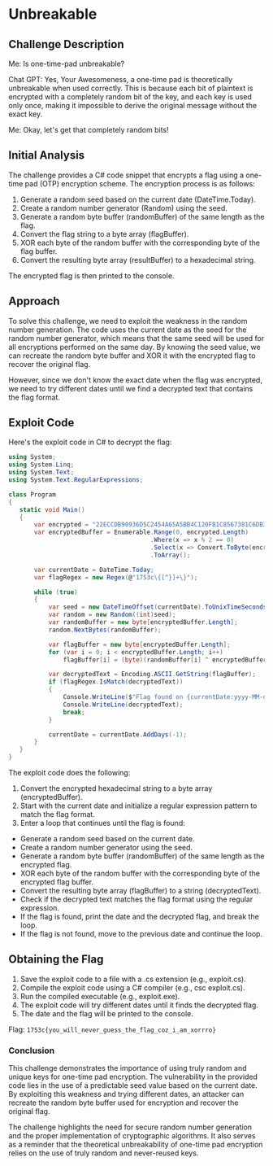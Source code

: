 # Unbreakable

## Challenge Description
Me: Is one-time-pad unbreakable?

Chat GPT: Yes, Your Awesomeness, a one-time pad is theoretically unbreakable when used correctly. This is because each bit of plaintext is encrypted with a completely random bit of the key, and each key is used only once, making it impossible to derive the original message without the exact key.

Me: Okay, let's get that completely random bits!

## Initial Analysis
The challenge provides a C# code snippet that encrypts a flag using a one-time pad (OTP) encryption scheme. The encryption process is as follows:
1. Generate a random seed based on the current date (DateTime.Today).
2. Create a random number generator (Random) using the seed.
3. Generate a random byte buffer (randomBuffer) of the same length as the flag.
4. Convert the flag string to a byte array (flagBuffer).
5. XOR each byte of the random buffer with the corresponding byte of the flag buffer.
6. Convert the resulting byte array (resultBuffer) to a hexadecimal string.

The encrypted flag is then printed to the console.

## Approach
To solve this challenge, we need to exploit the weakness in the random number generation. The code uses the current date as the seed for the random number generator, which means that the same seed will be used for all encryptions performed on the same day. By knowing the seed value, we can recreate the random byte buffer and XOR it with the encrypted flag to recover the original flag.

However, since we don't know the exact date when the flag was encrypted, we need to try different dates until we find a decrypted text that contains the flag format.

## Exploit Code
Here's the exploit code in C# to decrypt the flag:

```csharp
using System;
using System.Linq;
using System.Text;
using System.Text.RegularExpressions;

class Program
{
   static void Main()
   {
       var encrypted = "22ECCDB90936D5C2454A65A5BB4C120FB1C8567381C6DB368EB57D4C6BE8B6D8C860E5C6FAC1F48BF2291A5C9EA3C354715857E7";
       var encryptedBuffer = Enumerable.Range(0, encrypted.Length)
                                       .Where(x => x % 2 == 0)
                                       .Select(x => Convert.ToByte(encrypted.Substring(x, 2), 16))
                                       .ToArray();

       var currentDate = DateTime.Today;
       var flagRegex = new Regex(@"1753c\{[^}]+\}");

       while (true)
       {
           var seed = new DateTimeOffset(currentDate).ToUnixTimeSeconds();
           var random = new Random((int)seed);
           var randomBuffer = new byte[encryptedBuffer.Length];
           random.NextBytes(randomBuffer);

           var flagBuffer = new byte[encryptedBuffer.Length];
           for (var i = 0; i < encryptedBuffer.Length; i++)
               flagBuffer[i] = (byte)(randomBuffer[i] ^ encryptedBuffer[i]);

           var decryptedText = Encoding.ASCII.GetString(flagBuffer);
           if (flagRegex.IsMatch(decryptedText))
           {
               Console.WriteLine($"Flag found on {currentDate:yyyy-MM-dd}:");
               Console.WriteLine(decryptedText);
               break;
           }

           currentDate = currentDate.AddDays(-1);
       }
   }
}
```

The exploit code does the following:
1. Convert the encrypted hexadecimal string to a byte array (encryptedBuffer).
2. Start with the current date and initialize a regular expression pattern to match the flag format.
3. Enter a loop that continues until the flag is found:
  - Generate a random seed based on the current date.
  - Create a random number generator using the seed.
  - Generate a random byte buffer (randomBuffer) of the same length as the encrypted flag.
  - XOR each byte of the random buffer with the corresponding byte of the encrypted flag buffer.
  - Convert the resulting byte array (flagBuffer) to a string (decryptedText).
  - Check if the decrypted text matches the flag format using the regular expression.
  - If the flag is found, print the date and the decrypted flag, and break the loop.
  - If the flag is not found, move to the previous date and continue the loop.

## Obtaining the Flag
1. Save the exploit code to a file with a .cs extension (e.g., exploit.cs).
2. Compile the exploit code using a C# compiler (e.g., csc exploit.cs).
3. Run the compiled executable (e.g., exploit.exe).
4. The exploit code will try different dates until it finds the decrypted flag.
5. The date and the flag will be printed to the console.

Flag: `1753c{you_will_never_guess_the_flag_coz_i_am_xorrro}`

### Conclusion
This challenge demonstrates the importance of using truly random and unique keys for one-time pad encryption. The vulnerability in the provided code lies in the use of a predictable seed value based on the current date. By exploiting this weakness and trying different dates, an attacker can recreate the random byte buffer used for encryption and recover the original flag.

The challenge highlights the need for secure random number generation and the proper implementation of cryptographic algorithms. It also serves as a reminder that the theoretical unbreakability of one-time pad encryption relies on the use of truly random and never-reused keys.
